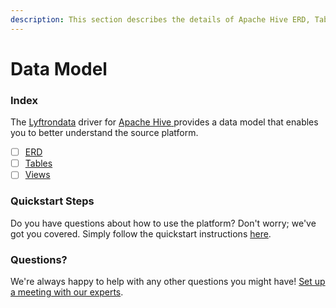 ```yaml
---
description: This section describes the details of Apache Hive ERD, Tables, and Views.
---
```


# Data Model

### Index

The  [Lyftrondata](https://www.lyftrondata.com/) driver for [Apache Hive](https://www.lyftrondata.com/integration/apache-hive/)[ ](https://www.lyftrondata.com/integration/apache-hive/)provides a data model that enables you to better understand the source platform.

* [ ] [ERD](../../../technology-analytics/apache-hive/data-model/erd.md)
* [ ] [Tables](../../../technology-analytics/apache-hive/data-model/tables.md)
* [ ] [Views](../../../technology-analytics/apache-hive/data-model/views.md)

### Quickstart Steps

Do you have questions about how to use the platform? Don't worry; we've got you covered. Simply follow the quickstart instructions [here](../../../../quickstart-steps.md).

### Questions? <a href="#questions" id="questions"></a>

We're always happy to help with any other questions you might have! [Set up a meeting with our experts](https://www.lyftrondata.com/book-a-meeting/).


